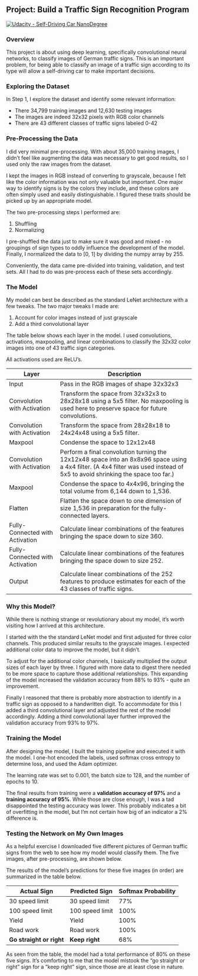## Project: Build a Traffic Sign Recognition Program
[![Udacity - Self-Driving Car NanoDegree](https://s3.amazonaws.com/udacity-sdc/github/shield-carnd.svg)](http://www.udacity.com/drive)

### Overview

This project is about using deep learning, specifically convolutional neural networks, to classify images of German traffic signs. This is an important problem, for being able to classify an image of a traffic sign according to its type will allow a self-driving car to make important decisions.

### Exploring the Dataset
In Step 1, I explore the dataset and identify some relevant information:
 * There 34,799 training images and 12,630 testing images
 * The images are indeed 32x32 pixels with RGB color channels
 * There are 43 different classes of traffic signs labeled 0-42

### Pre-Processing the Data
I did very minimal pre-processing. With about 35,000 training images, I didn’t feel like augmenting the data was necessary to get good results, so I used only the raw images from the dataset.

I kept the images in RGB instead of converting to grayscale, because I felt like the color information was not only valuable but important. One major way to identify signs is by the colors they include, and these colors are often simply used and easily distinguishable. I figured these traits should be picked up by an appropriate model.

The two pre-processing steps I performed are:
 1. Shuffling
 2. Normalizing

I pre-shuffled the data just to make sure it was good and mixed - no groupings of sign types to oddly influence the development of the model. Finally, I normalized the data to [0, 1] by dividing the numpy array by 255.

Conveniently, the data came pre-divided into training, validation, and test sets. All I had to do was pre-process each of these sets accordingly.

### The Model
My model can best be described as the standard LeNet architecture with a few tweaks. The two major tweaks I made are:
 1. Account for color images instead of just grayscale
 2. Add a third convolutional layer

The table below shows each layer in the model. I used convolutions, activations, maxpooling, and linear combinations to classify the 32x32 color images into one of 43 traffic sign categories.

All activations used are ReLU’s.


|Layer     |Description
| -------- | ---------- 
|Input     |Pass in the RGB images of shape 32x32x3
|Convolution with Activation  |Transform the space from 32x32x3 to 28x28x18 using a 5x5 filter. No maxpooling is used here to preserve space for future convolutions.
|Convolution with Activation  |Transform the space from 28x28x18 to 24x24x48 using a 5x5 filter.
|Maxpool  |Condense the space to 12x12x48
|Convolution with Activation  |Perform a final convolution turning the 12x12x48 space into an 8x8x96 space using a 4x4 filter. (A 4x4 filter was used instead of 5x5 to avoid shrinking the space too far.)
|Maxpool  |Condense the space to 4x4x96, bringing the total volume from 6,144 down to 1,536.
|Flatten  |Flatten the space down to one dimension of size 1,536 in preparation for the fully-connected layers.
|Fully-Connected with Activation  |Calculate linear combinations of the features bringing the space down to size 360.
|Fully-Connected with Activation  |Calculate linear combinations of the features bringing the space down to size 252.
|Output  |Calculate linear combinations of the 252 features to produce estimates for each of the 43 classes of traffic signs.

### Why this Model?
While there is nothing strange or revolutionary about my model, it’s worth visiting how I arrived at this architecture.

I started with the the standard LeNet model and first adjusted for three color channels. This produced similar results to the grayscale images. I expected additional color data to improve the model, but it didn’t.

To adjust for the additional color channels, I basically multiplied the output sizes of each layer by three. I figured with more data to digest there needed to be more space to capture those additional relationships. This expanding of the model increased the validation accuracy from 88% to 93% - quite an improvement.

Finally I reasoned that there is probably more abstraction to identify in a traffic sign as opposed to a handwritten digit. To accommodate for this I added a third convolutional layer and adjusted the rest of the model accordingly. Adding a third convolutional layer further improved the validation accuracy from 93% to 97%.

### Training the Model
After designing the model, I built the training pipeline and executed it with the model. I one-hot encoded the labels, used softmax cross entropy to determine loss, and used the Adam optimizer.

The learning rate was set to 0.001, the batch size to 128, and the number of epochs to 10.

The final results from training were a **validation accuracy of 97%** and a **training accuracy of 95%**. While those are close enough, I was a tad disappointed the testing accuracy was lower. This probably indicates a bit of overfitting in the model, but I’m not certain how big of an indicator a 2% difference is.

### Testing the Network on My Own Images
As a helpful exercise I downloaded five different pictures of German traffic signs from the web to see how my model would classify them. The five images, after pre-processing, are shown below.



The results of the model’s predictions for these five images (in order) are summarized in the table below.


|Actual Sign  |Predicted Sign  |Softmax Probability
|------------ |------------ |----
|30 speed limit  |30 speed limit  |77%
|100 speed limit  |100 speed limit  |100%
|Yield  |Yield  |100%
|Road work  |Road work  |100%
|**Go straight or right**  |**Keep right**  |68%

As seen from the table, the model had a total performance of 80% on these five signs. It’s comforting to me that the model mistook the “go straight or right” sign for a “keep right” sign, since those are at least close in nature.
